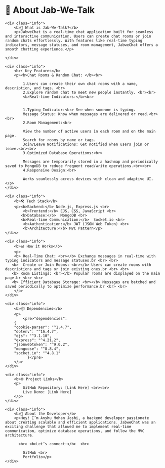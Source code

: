 <h1>📝 About Jab-We-Talk</h1>
     
    <div class="info">
        <b>🚀 What is Jab-We-Talk?</b>
        <p>JabweChat is a real-time chat application built for seamless and interactive communication. Users can create chat rooms or join random chats effortlessly. With features like real-time typing indicators, message statuses, and room management, JabweChat offers a smooth chatting experience.</p>

    </div>
     
    <div class="info">
        <b>⚡ Key Features</b>
        <p><b>Chat Rooms & Random Chat: </b><br>

            1.Users can create their own chat rooms with a name, description, and tags. <br>
            2.Explore random chat to meet new people instantly. <br><br>
            <b>Real-time Indicators:</b><br>
            
            
            1.Typing Indicator:<br> See when someone is typing.
            Message Status: Know when messages are delivered or read.<br><br>
            2.Room Management:<br>
            
            View the number of active users in each room and on the main page.
            Search for rooms by name or tags.
            Join/Leave Notifications: Get notified when users join or leave.<br><br>
            3.Optimized Database Operations:<br>
            
            Messages are temporarily stored in a hashmap and periodically saved to MongoDB to reduce frequent read/write operations.<br><br>
            4.Responsive Design:<br>
            
            Works seamlessly across devices with clean and adaptive UI.</p>
    </div>
     
    <div class="info">
        <b>🛠️ Tech Stack</b>
        <p><b>Backend:</b> Node.js, Express.js <br>
            <b>Frontend:</b> EJS, CSS, JavaScript <br>
           <b>Database:</b>  MongoDB <br>
           <b>Real-time Communication:</b>  Socket.io <br>
            <b>Authentication:</b> JWT (JSON Web Token) <br>
            <b>Architecture:</b> MVC Pattern</p>
    </div>
     
    <div class="info">
        <b>📊 How it Works</b>
        <p>
        <b> Real-Time Chat: <br></b> Exchange messages in real-time with typing indicators and message statuses.br <br> <br>
       <b>  Create or Join Rooms: <br></b> Users can create rooms with descriptions and tags or join existing ones.br <br> <br>
       <b> Room Listings: <br></b> Popular rooms are displayed on the main page.br <br> <br>
       <b> Efficient Database Storage: <br></b> Messages are batched and saved periodically to optimize performance.br <br> <br>
        </p>
    </div>
     
    <div class="info">
        <b>📦 Dependencies</b>
        <p>
            <pre>"dependencies":
        {
        "cookie-parser": "^1.4.7",
        "dotenv": "^16.4.7",
        "ejs": "^3.1.10",
        "express": "^4.21.2",
        "jsonwebtoken": "^9.0.2",
        "mongoose": "^8.8.4",
        "socket.io": "^4.8.1"
              }</pre>
        </p>
    </div>
     
    <div class="info">
        <b>🌐 Project Links</b>
        <p>
            GitHub Repository: [Link Here] <br><br>
            Live Demo: [Link Here]
        </p>
    </div>
     
    <div class="info">
        <b>👤 About the Developer</b>
        <p>Hey! I’m Anshu Mohan Joshi, a backend developer passionate about creating scalable and efficient applications. JabweChat was an exciting challenge that allowed me to implement real-time communication, optimize database operations, and follow the MVC architecture.

          <br> <b>Let’s connect:</b>  <br>
            
            GitHub <br>
            Portfolio</p>
    </div>
     
